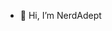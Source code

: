 - 👋 Hi, I’m NerdAdept

<!---
NerdAdept/NerdAdept is a ✨ special ✨ repository because its `README.md` (this file) appears on your GitHub profile.
You can click the Preview link to take a look at your changes.
--->
